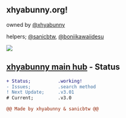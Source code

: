 ## xhyabunny.org!
owned by [@xhyabunny](https://github.com/xhyabunny)

helpers; [@sanicbtw](https://github.com/SanicBTW), [@boniikawaiidesu](https://github.com/boniikawaiidesu)

[![](https://img.shields.io/badge/API-yellow?style=for-the-badge)](https://xhyabunny.github.io/the404)

## [xhyabunny main hub](https://xhyabunny.github.io/main) - Status
```diff
+ Status;          .working!
- Issues;          .search method
! Next Update;     .v3.01
# Current;         .v3.0

@@ Made by xhyabunny & sanicbtw @@
```






